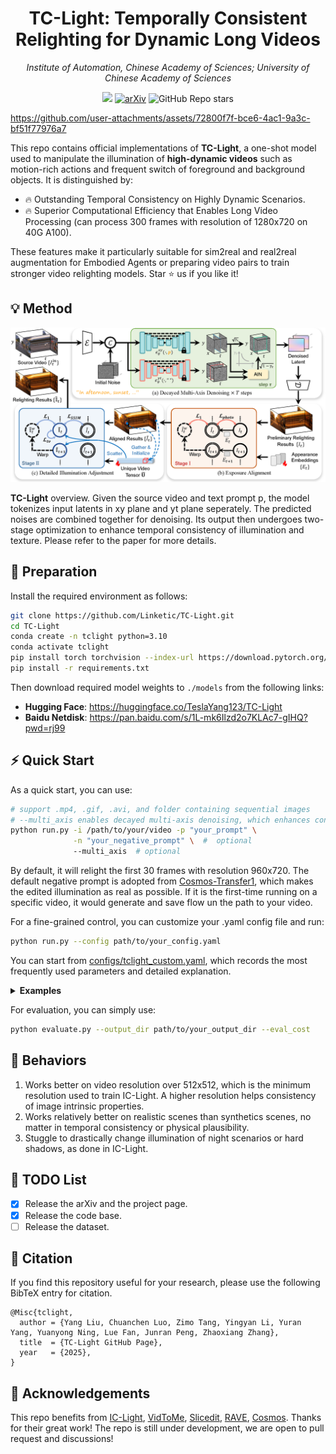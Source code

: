 <p align="center">
<h1 align="center"><strong>TC-Light: Temporally Consistent Relighting for Dynamic Long Videos</strong></h1>
  <p align="center">
    <em>Institute of Automation, Chinese Academy of Sciences; University of Chinese Academy of Sciences</em>
  </p>
</p>

<div id="top" align="center">

[![](https://img.shields.io/badge/%F0%9F%9A%80%20-Project%20Page-blue)](https://dekuliutesla.github.io/tclight/)
[![arXiv](https://img.shields.io/badge/arXiv-1234.56789-b31b1b.svg)](https://arxiv.org/abs/1234.56789)
![GitHub Repo stars](https://img.shields.io/github/stars/Linketic/TC-Light)

</div>

https://github.com/user-attachments/assets/72800f7f-bce6-4ac1-9a3c-bf51f77976a7

This repo contains official implementations of **TC-Light**, a one-shot model used to manipulate the illumination of **high-dynamic videos** such as motion-rich actions and frequent switch of foreground and background objects. It is distinguished by:

- 🔥 Outstanding Temporal Consistency on Highly Dynamic Scenarios.
- 🔥 Superior Computational Efficiency that Enables Long Video Processing (can process 300 frames with resolution of 1280x720 on 40G A100).

These features make it particularly suitable for sim2real and real2real augmentation for Embodied Agents or preparing video pairs to train stronger video relighting models. Star ⭐ us if you like it!

## 💡 Method

<div align="center">
    <img src='assets/pipeline.png'/>
</div>

**TC-Light** overview. Given the source video and text prompt p, the model tokenizes input latents in xy plane and yt plane seperately. The predicted noises are combined together for denoising. Its output then undergoes two-stage optimization to enhance temporal consistency of illumination and texture. Please refer to the paper for more details.

## 💾 Preparation

Install the required environment as follows:
```bash
git clone https://github.com/Linketic/TC-Light.git
cd TC-Light
conda create -n tclight python=3.10
conda activate tclight
pip install torch torchvision --index-url https://download.pytorch.org/whl/cu121
pip install -r requirements.txt
```
Then download required model weights to `./models` from the following links:

- **Hugging Face**: https://huggingface.co/TeslaYang123/TC-Light
- **Baidu Netdisk**: https://pan.baidu.com/s/1L-mk6Ilzd2o7KLAc7-gIHQ?pwd=rj99

## ⚡ Quick Start

As a quick start, you can use:
```bash
# support .mp4, .gif, .avi, and folder containing sequential images
# --multi_axis enables decayed multi-axis denoising, which enhances consistency but slow down the diffusion process
python run.py -i /path/to/your/video -p "your_prompt" \
              -n "your_negative_prompt" \  #  optional
              --multi_axis  # optional
```
By default, it will relight the first 30 frames with resolution 960x720. The default negative prompt is adopted from [Cosmos-Transfer1](https://github.com/nvidia-cosmos/cosmos-transfer1), which makes the edited illumination as real as possible. If it is the first-time running on a specific video, it would generate and save flow un the path to your video. 

For a fine-grained control, you can customize your .yaml config file and run:
```bash
python run.py --config path/to/your_config.yaml
```
You can start from [configs/tclight_custom.yaml](configs/tclight_custom.yaml), which records the most frequently used parameters and detailed explanation. 

<details>
<summary><span style="font-weight: bold;">Examples</span></summary>

  #### relight `examples/droid.mp4`
  ```bash
  python run.py --config configs/examples/tclight_droid.yaml
  ```

  #### relight `examples/navsim.mp4`
  ```bash
  python run.py --config configs/examples/tclight_navsim.yaml
  ```

  #### relight `examples/scand.avi`
  ```bash
  python run.py --config configs/examples/tclight_scand.yaml
  ```

  #### relight all three videos parallelly
  ```bash
  bash scripts/relight.sh
  ```
</details>

For evaluation, you can simply use:
```bash
python evaluate.py --output_dir path/to/your_output_dir --eval_cost
```

## 🔎 Behaviors
1. Works better on video resolution over 512x512, which is the minimum resolution used to train IC-Light. A higher resolution helps consistency of image intrinsic properties.
2. Works relatively better on realistic scenes than synthetics scenes, no matter in temporal consistency or physical plausibility.
3. Stuggle to drastically change illumination of night scenarios or hard shadows, as done in IC-Light.

## 📝 TODO List
- [x] Release the arXiv and the project page.
- [x] Release the code base.
- [ ] Release the dataset.

## 🤗 Citation
If you find this repository useful for your research, please use the following BibTeX entry for citation.

    @Misc{tclight,
      author = {Yang Liu, Chuanchen Luo, Zimo Tang, Yingyan Li, Yuran Yang, Yuanyong Ning, Lue Fan, Junran Peng, Zhaoxiang Zhang},
      title  = {TC-Light GitHub Page},
      year   = {2025},
    }

## 👏 Acknowledgements

This repo benefits from [IC-Light](https://github.com/lllyasviel/IC-Light/), [VidToMe](https://github.com/lixirui142/VidToMe/), [Slicedit](https://github.com/fallenshock/Slicedit/), [RAVE](https://github.com/RehgLab/RAVE), [Cosmos](https://github.com/NVIDIA/Cosmos). Thanks for their great work! The repo is still under development, we are open to pull request and discussions!

